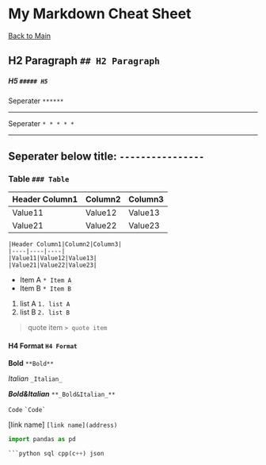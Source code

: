 # My Markdown Cheat Sheet

[Back to Main](https://github.com/hjx2019/BootCampUofT)
## H2 Paragraph `## H2 Paragraph`
##### H5 `##### H5`

Seperater `******`
****** 
Seperater `* * * * *`
* * * * *
Seperater below title: `----------------`
----------------

### Table `### Table`
|Header Column1|Column2|Column3|
|----|----|----|
|Value11|Value12|Value13|
|Value21|Value22|Value23|
```
|Header Column1|Column2|Column3|
|----|----|----|
|Value11|Value12|Value13|
|Value21|Value22|Value23|
```

* Item A `* Item A`
* Item B `* Item B`

1. list A `1. list A`
2. list B `2. list B`

> quote item `> quote item`

#### H4 Format `H4 Format`

**Bold** `**Bold**`


_Italian_ `_Italian_`

**_Bold&Italian_** `**_Bold&Italian_**`

`Code`  `` `Code` ``

[link name] `[link name](address)`

```python
import pandas as pd

```python sql cpp(c++) json
```



